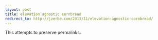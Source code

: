```yaml
---
layout: post
title: elevation agnostic cornbread
redirect_to: http://jzerbe.com/2013/11/elevation-agnostic-cornbread/
---
```

This attempts to preserve permalinks.
